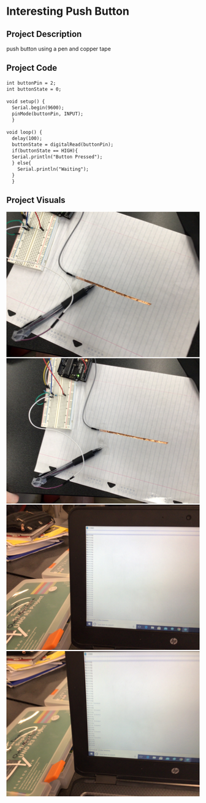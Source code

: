 # Interesting Push Button
## Project Description
push button using a pen and copper tape

## Project Code
```
int buttonPin = 2;
int buttonState = 0;

void setup() {
  Serial.begin(9600);
  pinMode(buttonPin, INPUT);
  }

void loop() {
  delay(100);
  buttonState = digitalRead(buttonPin);
  if(buttonState == HIGH){
  Serial.println("Button Pressed");
  } else{
    Serial.println("Waiting");
  }
  }
```
## Project Visuals
![Pen touching copper tape](15EFA1F0-B9AC-40B4-9EF9-B18CDA517628.jpeg)
![Pen not touching copper tape](77D9A48A-7875-433F-A296-5AE52374DF94.jpeg)
![Code Waiting for Pen to touch](31007290-34BE-4018-82E3-A610DED7D9B2.jpeg)
![Code showing Pen touched tape](960E4D79-D2BD-4440-B3F9-B5824D8ADF71.jpeg)




